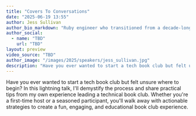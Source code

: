 ```yaml
---
title: "Covers To Conversations"
date: "2025-06-19 13:55"
author: Jess Sullivan
author_bio_markdown: "Ruby engineer who transitioned from a decade-long career as an educator in Canada and the UK. Currently based in the UK with a passion for continuous learning and adaptation."
author_social:
  - name: "TBD"
    url: "TBD"
layout: preview
video_source: "TBD"
author_image: "/images/2025/speakers/jess_sullivan.jpg"
description: "Have you ever wanted to start a tech book club but felt unsure where to begin? In this lightning talk, I'll demystify the process and share practical tips from my own experience leading a technical book club. Whether you're a first-time host or a seasoned participant, you'll walk away with actionable strategies to create a fun, engaging, and educational book club experience."
---
```


Have you ever wanted to start a tech book club but felt unsure where to begin? In this lightning talk, I'll demystify the process and share practical tips from my own experience leading a technical book club. Whether you're a first-time host or a seasoned participant, you'll walk away with actionable strategies to create a fun, engaging, and educational book club experience.